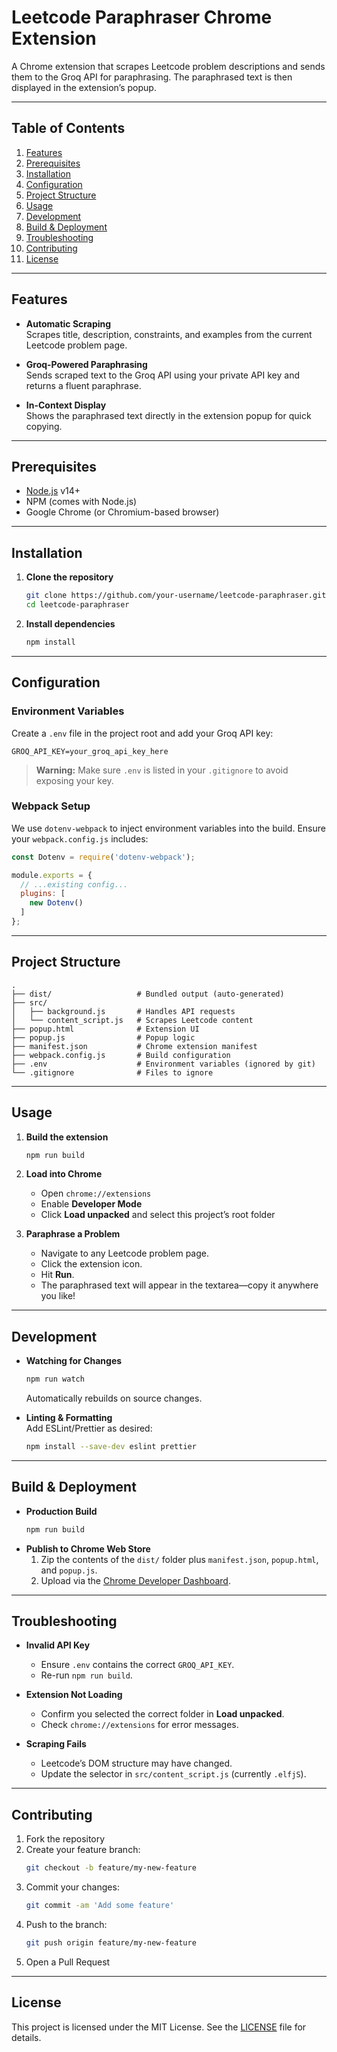 
# Leetcode Paraphraser Chrome Extension

A Chrome extension that scrapes Leetcode problem descriptions and sends them to the Groq API for paraphrasing. The paraphrased text is then displayed in the extension’s popup.

---

## Table of Contents

1. [Features](#features)  
2. [Prerequisites](#prerequisites)  
3. [Installation](#installation)  
4. [Configuration](#configuration)  
5. [Project Structure](#project-structure)  
6. [Usage](#usage)  
7. [Development](#development)  
8. [Build & Deployment](#build--deployment)  
9. [Troubleshooting](#troubleshooting)  
10. [Contributing](#contributing)  
11. [License](#license)  

---

## Features

- **Automatic Scraping**  
  Scrapes title, description, constraints, and examples from the current Leetcode problem page.

- **Groq-Powered Paraphrasing**  
  Sends scraped text to the Groq API using your private API key and returns a fluent paraphrase.

- **In-Context Display**  
  Shows the paraphrased text directly in the extension popup for quick copying.

---

## Prerequisites

- [Node.js](https://nodejs.org/) v14+  
- NPM (comes with Node.js)  
- Google Chrome (or Chromium-based browser)  

---

## Installation

1. **Clone the repository**  
   ```bash
   git clone https://github.com/your-username/leetcode-paraphraser.git
   cd leetcode-paraphraser
   ```

2. **Install dependencies**  
   ```bash
   npm install
   ```

---

## Configuration

### Environment Variables

Create a `.env` file in the project root and add your Groq API key:

```env
GROQ_API_KEY=your_groq_api_key_here
```

> **Warning:** Make sure `.env` is listed in your `.gitignore` to avoid exposing your key.

### Webpack Setup

We use `dotenv-webpack` to inject environment variables into the build. Ensure your `webpack.config.js` includes:

```js
const Dotenv = require('dotenv-webpack');

module.exports = {
  // ...existing config...
  plugins: [
    new Dotenv()
  ]
};
```

---

## Project Structure

```
.
├── dist/                   # Bundled output (auto-generated)
├── src/
│   ├── background.js       # Handles API requests
│   └── content_script.js   # Scrapes Leetcode content
├── popup.html              # Extension UI
├── popup.js                # Popup logic
├── manifest.json           # Chrome extension manifest
├── webpack.config.js       # Build configuration
├── .env                    # Environment variables (ignored by git)
└── .gitignore              # Files to ignore
```

---

## Usage

1. **Build the extension**  
   ```bash
   npm run build
   ```
2. **Load into Chrome**  
   - Open `chrome://extensions`  
   - Enable **Developer Mode**  
   - Click **Load unpacked** and select this project’s root folder  

3. **Paraphrase a Problem**  
   - Navigate to any Leetcode problem page.  
   - Click the extension icon.  
   - Hit **Run**.  
   - The paraphrased text will appear in the textarea—copy it anywhere you like!

---

## Development

- **Watching for Changes**  
  ```bash
  npm run watch
  ```
  Automatically rebuilds on source changes.

- **Linting & Formatting**  
  Add ESLint/Prettier as desired:
  ```bash
  npm install --save-dev eslint prettier
  ```

---

## Build & Deployment

- **Production Build**  
  ```bash
  npm run build
  ```
- **Publish to Chrome Web Store**  
  1. Zip the contents of the `dist/` folder plus `manifest.json`, `popup.html`, and `popup.js`.  
  2. Upload via the [Chrome Developer Dashboard](https://chrome.google.com/webstore/developer/dashboard).

---

## Troubleshooting

- **Invalid API Key**  
  - Ensure `.env` contains the correct `GROQ_API_KEY`.  
  - Re-run `npm run build`.

- **Extension Not Loading**  
  - Confirm you selected the correct folder in **Load unpacked**.  
  - Check `chrome://extensions` for error messages.

- **Scraping Fails**  
  - Leetcode’s DOM structure may have changed.  
  - Update the selector in `src/content_script.js` (currently `.elfjS`).

---

## Contributing

1. Fork the repository  
2. Create your feature branch:  
   ```bash
   git checkout -b feature/my-new-feature
   ```  
3. Commit your changes:  
   ```bash
   git commit -am 'Add some feature'
   ```  
4. Push to the branch:  
   ```bash
   git push origin feature/my-new-feature
   ```  
5. Open a Pull Request

---

## License

This project is licensed under the MIT License. See the [LICENSE](LICENSE) file for details.
